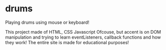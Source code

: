 # drums
Playing drums using mouse or keyboard! 

This project made of HTML, CSS Javascript Ofcouse, but accent is on DOM manipulation and trying to learn eventListeners, callback functions and how they work! 
The entire site is made for educational purposes!
